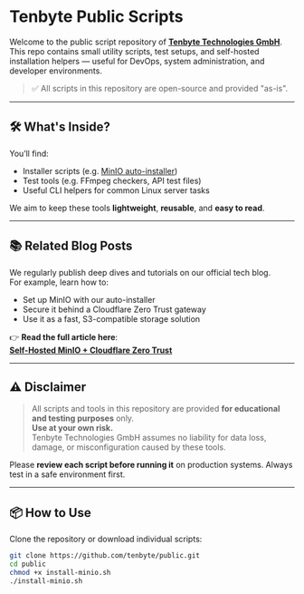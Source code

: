# Tenbyte Public Scripts

Welcome to the public script repository of **[Tenbyte Technologies GmbH](https://tenbyte.de)**.  
This repo contains small utility scripts, test setups, and self-hosted installation helpers — useful for DevOps, system administration, and developer environments.

> ✅ All scripts in this repository are open-source and provided "as-is".

---

## 🛠 What's Inside?

You’ll find:
- Installer scripts (e.g. [MinIO auto-installer](https://github.com/tenbyte/public/blob/main/install-minio.sh))
- Test tools (e.g. FFmpeg checkers, API test files)
- Useful CLI helpers for common Linux server tasks

We aim to keep these tools **lightweight**, **reusable**, and **easy to read**.

---

## 📚 Related Blog Posts

We regularly publish deep dives and tutorials on our official tech blog.  
For example, learn how to:
- Set up MinIO with our auto-installer
- Secure it behind a Cloudflare Zero Trust gateway
- Use it as a fast, S3-compatible storage solution

👉 **Read the full article here**:  
**[Self-Hosted MinIO + Cloudflare Zero Trust](https://tenbyte.de/blog)**

---

## ⚠️ Disclaimer

> All scripts and tools in this repository are provided **for educational and testing purposes** only.  
> **Use at your own risk.**  
> Tenbyte Technologies GmbH assumes no liability for data loss, damage, or misconfiguration caused by these tools.

Please **review each script before running it** on production systems. Always test in a safe environment first.

---

## 📦 How to Use

Clone the repository or download individual scripts:

```bash
git clone https://github.com/tenbyte/public.git
cd public
chmod +x install-minio.sh
./install-minio.sh
